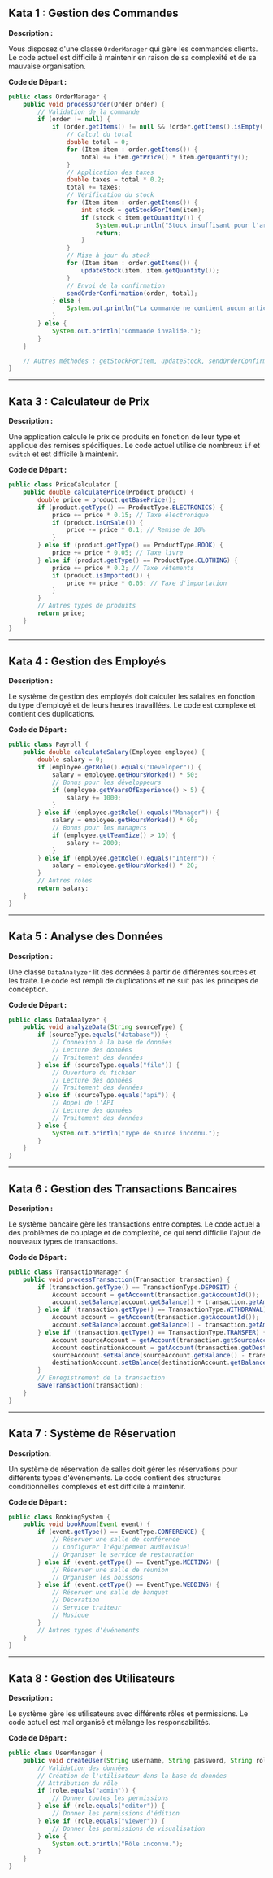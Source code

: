 ## Kata 1 : Gestion des Commandes

**Description :**

Vous disposez d'une classe `OrderManager` qui gère les commandes clients. Le code actuel est difficile à maintenir en raison de sa complexité et de sa mauvaise organisation.

**Code de Départ :**

```java
public class OrderManager {
    public void processOrder(Order order) {
        // Validation de la commande
        if (order != null) {
            if (order.getItems() != null && !order.getItems().isEmpty()) {
                // Calcul du total
                double total = 0;
                for (Item item : order.getItems()) {
                    total += item.getPrice() * item.getQuantity();
                }
                // Application des taxes
                double taxes = total * 0.2;
                total += taxes;
                // Vérification du stock
                for (Item item : order.getItems()) {
                    int stock = getStockForItem(item);
                    if (stock < item.getQuantity()) {
                        System.out.println("Stock insuffisant pour l'article : " + item.getName());
                        return;
                    }
                }
                // Mise à jour du stock
                for (Item item : order.getItems()) {
                    updateStock(item, item.getQuantity());
                }
                // Envoi de la confirmation
                sendOrderConfirmation(order, total);
            } else {
                System.out.println("La commande ne contient aucun article.");
            }
        } else {
            System.out.println("Commande invalide.");
        }
    }

    // Autres méthodes : getStockForItem, updateStock, sendOrderConfirmation
}
```


---

## Kata 3 : Calculateur de Prix

**Description :**

Une application calcule le prix de produits en fonction de leur type et applique des remises spécifiques. Le code actuel utilise de nombreux `if` et `switch` et est difficile à maintenir.

**Code de Départ :**

```java
public class PriceCalculator {
    public double calculatePrice(Product product) {
        double price = product.getBasePrice();
        if (product.getType() == ProductType.ELECTRONICS) {
            price += price * 0.15; // Taxe électronique
            if (product.isOnSale()) {
                price -= price * 0.1; // Remise de 10%
            }
        } else if (product.getType() == ProductType.BOOK) {
            price += price * 0.05; // Taxe livre
        } else if (product.getType() == ProductType.CLOTHING) {
            price += price * 0.2; // Taxe vêtements
            if (product.isImported()) {
                price += price * 0.05; // Taxe d'importation
            }
        }
        // Autres types de produits
        return price;
    }
}
```

---

## Kata 4 : Gestion des Employés

**Description :**

Le système de gestion des employés doit calculer les salaires en fonction du type d'employé et de leurs heures travaillées. Le code est complexe et contient des duplications.

**Code de Départ :**

```java
public class Payroll {
    public double calculateSalary(Employee employee) {
        double salary = 0;
        if (employee.getRole().equals("Developer")) {
            salary = employee.getHoursWorked() * 50;
            // Bonus pour les développeurs
            if (employee.getYearsOfExperience() > 5) {
                salary += 1000;
            }
        } else if (employee.getRole().equals("Manager")) {
            salary = employee.getHoursWorked() * 60;
            // Bonus pour les managers
            if (employee.getTeamSize() > 10) {
                salary += 2000;
            }
        } else if (employee.getRole().equals("Intern")) {
            salary = employee.getHoursWorked() * 20;
        }
        // Autres rôles
        return salary;
    }
}
```

---

## Kata 5 : Analyse des Données

**Description :**

Une classe `DataAnalyzer` lit des données à partir de différentes sources et les traite. Le code est rempli de duplications et ne suit pas les principes de conception.

**Code de Départ :**

```java
public class DataAnalyzer {
    public void analyzeData(String sourceType) {
        if (sourceType.equals("database")) {
            // Connexion à la base de données
            // Lecture des données
            // Traitement des données
        } else if (sourceType.equals("file")) {
            // Ouverture du fichier
            // Lecture des données
            // Traitement des données
        } else if (sourceType.equals("api")) {
            // Appel de l'API
            // Lecture des données
            // Traitement des données
        } else {
            System.out.println("Type de source inconnu.");
        }
    }
}
```

---

## Kata 6 : Gestion des Transactions Bancaires

**Description :**

Le système bancaire gère les transactions entre comptes. Le code actuel a des problèmes de couplage et de complexité, ce qui rend difficile l'ajout de nouveaux types de transactions.

**Code de Départ :**

```java
public class TransactionManager {
    public void processTransaction(Transaction transaction) {
        if (transaction.getType() == TransactionType.DEPOSIT) {
            Account account = getAccount(transaction.getAccountId());
            account.setBalance(account.getBalance() + transaction.getAmount());
        } else if (transaction.getType() == TransactionType.WITHDRAWAL) {
            Account account = getAccount(transaction.getAccountId());
            account.setBalance(account.getBalance() - transaction.getAmount());
        } else if (transaction.getType() == TransactionType.TRANSFER) {
            Account sourceAccount = getAccount(transaction.getSourceAccountId());
            Account destinationAccount = getAccount(transaction.getDestinationAccountId());
            sourceAccount.setBalance(sourceAccount.getBalance() - transaction.getAmount());
            destinationAccount.setBalance(destinationAccount.getBalance() + transaction.getAmount());
        }
        // Enregistrement de la transaction
        saveTransaction(transaction);
    }
}
```

---

## Kata 7 : Système de Réservation

**Description:**

Un système de réservation de salles doit gérer les réservations pour différents types d'événements. Le code contient des structures conditionnelles complexes et est difficile à maintenir.

**Code de Départ :**

```java
public class BookingSystem {
    public void bookRoom(Event event) {
        if (event.getType() == EventType.CONFERENCE) {
            // Réserver une salle de conférence
            // Configurer l'équipement audiovisuel
            // Organiser le service de restauration
        } else if (event.getType() == EventType.MEETING) {
            // Réserver une salle de réunion
            // Organiser les boissons
        } else if (event.getType() == EventType.WEDDING) {
            // Réserver une salle de banquet
            // Décoration
            // Service traiteur
            // Musique
        }
        // Autres types d'événements
    }
}
```

---

## Kata 8 : Gestion des Utilisateurs

**Description :**

Le système gère les utilisateurs avec différents rôles et permissions. Le code actuel est mal organisé et mélange les responsabilités.

**Code de Départ :**

```java
public class UserManager {
    public void createUser(String username, String password, String role) {
        // Validation des données
        // Création de l'utilisateur dans la base de données
        // Attribution du rôle
        if (role.equals("admin")) {
            // Donner toutes les permissions
        } else if (role.equals("editor")) {
            // Donner les permissions d'édition
        } else if (role.equals("viewer")) {
            // Donner les permissions de visualisation
        } else {
            System.out.println("Rôle inconnu.");
        }
    }
}
```
